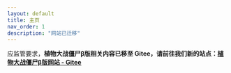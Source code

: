 ```yaml
---
layout: default
title: 主页
nav_order: 1
description: "网站已迁移"
---
```


应监管要求，**植物大战僵尸β版相关内容已移至 Gitee，请前往我们新的站点：[植物大战僵尸β版网站 - Gitee](https://gitee.com/Glavo/pvz-beta/blob/master/README.md)**
